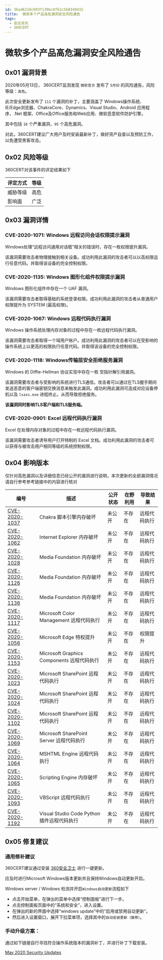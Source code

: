 ```yaml
---
id: 36ad6210c093f139bc8f62c560349415
title:  微软多个产品高危漏洞安全风险通告
tags: 
  - 安全资讯
  - 360CERT
---
```


#  微软多个产品高危漏洞安全风险通告

0x01 漏洞背景
---------


2020年05月13日， 360CERT监测发现 `微软官方` 发布了 `5月份` 的风险通告，风险等级：`高危`。


此次安全更新发布了 `111` 个漏洞的补丁，主要涵盖了 Windows操作系统、IE/Edge浏览器、ChakraCore、Dynamics、Visual Studio、Android 应用程序，.Net 框架、Office及Office服务和Web应用、微软恶意软件防护引擎。


其中包括 `16` 个严重漏洞，`95` 个高危漏洞。


对此，360CERT建议广大用户及时安装最新补丁，做好资产自查以及预防工作，以免遭受黑客攻击。 


0x02 风险等级
---------


360CERT对该事件的评定结果如下




| 评定方式 | 等级 |
| --- | --- |
| 威胁等级 | 高危 |
| 影响面 | 广泛 |


0x03 漏洞详情
---------


### CVE-2020-1071: Windows 远程访问会话权限提示漏洞


Windows处理“远程访问通用对话框”相关的错误时，存在一枚权限提升漏洞。


该漏洞需要攻击者物理接触到相关设备。成功利用此漏洞的攻击者可以以高权限运行任意代码。并取得该设备的完全控制权限。


### CVE-2020-1135: Windows 图形化组件权限提示漏洞


Windows 图形化组件中存在一个 UAF 漏洞。


该漏洞需要攻击者取得基础的系统登录权限。成功利用此漏洞的攻击者从普通用户权限提升为 SYSTEM (最高权限)。


### CVE-2020-1067: Windows 远程代码执行漏洞


Windows 操作系统处理内存对象的过程中存在一枚远程代码执行漏洞。


该漏洞需要攻击者取得一个域用户账户。成功利用此漏洞的攻击者可以在受影响的操作系统上以更高的权限执行任意代码。并取得该设备的完全控制权限。


### CVE-2020-1118: Windows传输层安全拒绝服务漏洞


Windows 的 Diffie-Hellman 协议实现中存在一枚 空指针解引用漏洞。


该漏洞需要攻击者与受影响的系统进行TLS通信。攻击者可以通过在TLS握手期间发送恶意的客户端密钥交换消息来触发此漏洞。成功利用此漏洞可造成对应设备停机以及 `lsass.exe` 进程终止。从而导致拒绝服务。


**该漏洞同时影响TLS客户端和TLS服务端。**


### CVE-2020-0901: Excel 远程代码执行漏洞


Excel 在处理内存对象的过程中存在一枚远程代码执行漏洞。


该漏洞需要攻击者诱导用户打开特制的 Excel 文档。成功利用此漏洞的攻击者可以获得与被攻击用户相同等级的系统控制权限。


0x04 影响版本
---------


仅针对高危漏洞以及详细信息已经公开的漏洞进行说明，本次更新的全部漏洞情况请自行参考参考链接中的内容进行核对




| 编号 | 描述 | 公开状态 | 在野利用 | 导致结果 |
| --- | --- | --- | --- | --- |
| [CVE-2020-1037](https://portal.msrc.microsoft.com/en-US/security-guidance/advisory/CVE-2020-1037)  | Chakra 脚本引擎内存破坏 | 未公开 | 不存在 | 远程代码执行 |
|  [CVE-2020-1062](https://portal.msrc.microsoft.com/en-US/security-guidance/advisory/CVE-2020-1062)  | Internet Explorer 内存破坏 | 未公开 | 不存在 | 远程代码执行 |
|  [CVE-2020-1028](https://portal.msrc.microsoft.com/en-US/security-guidance/advisory/CVE-2020-1028)  | Media Foundation 内存破坏 | 未公开 | 不存在 | 远程代码执行 |
|  [CVE-2020-1126](https://portal.msrc.microsoft.com/en-US/security-guidance/advisory/CVE-2020-1126)  | Media Foundation 内存破坏 | 未公开 | 不存在 | 远程代码执行 |
|  [CVE-2020-1136](https://portal.msrc.microsoft.com/en-US/security-guidance/advisory/CVE-2020-1136)  | Media Foundation 内存破坏 | 未公开 | 不存在 | 远程代码执行 |
|  [CVE-2020-1117](https://portal.msrc.microsoft.com/en-US/security-guidance/advisory/CVE-2020-1117)  | Microsoft Color Management 远程代码执行 | 未公开 | 不存在 | 远程代码执行 |
|  [CVE-2020-1056](https://portal.msrc.microsoft.com/en-US/security-guidance/advisory/CVE-2020-1056)  | Microsoft Edge 特权提升 | 未公开 | 不存在 | 权限提升 |
|  [CVE-2020-1153](https://portal.msrc.microsoft.com/en-US/security-guidance/advisory/CVE-2020-1153)  | Microsoft Graphics Components 远程代码执行 | 未公开 | 不存在 | 远程代码执行 |
|  [CVE-2020-1023](https://portal.msrc.microsoft.com/en-US/security-guidance/advisory/CVE-2020-1023)  | Microsoft SharePoint 远程代码执行 | 未公开 | 不存在 | 远程代码执行 |
|  [CVE-2020-1024](https://portal.msrc.microsoft.com/en-US/security-guidance/advisory/CVE-2020-1024)  | Microsoft SharePoint 远程代码执行 | 未公开 | 不存在 | 远程代码执行 |
|  [CVE-2020-1102](https://portal.msrc.microsoft.com/en-US/security-guidance/advisory/CVE-2020-1102)  | Microsoft SharePoint 远程代码执行 | 未公开 | 不存在 | 远程代码执行 |
|  [CVE-2020-1069](https://portal.msrc.microsoft.com/en-US/security-guidance/advisory/CVE-2020-1069)  | Microsoft SharePoint Server 远程代码执行 | 未公开 | 不存在 | 远程代码执行 |
|  [CVE-2020-1064](https://portal.msrc.microsoft.com/en-US/security-guidance/advisory/CVE-2020-1064)  | MSHTML Engine 远程代码执行 | 未公开 | 不存在 | 远程代码执行 |
|  [CVE-2020-1065](https://portal.msrc.microsoft.com/en-US/security-guidance/advisory/CVE-2020-1065)  | Scripting Engine 内存破坏 | 未公开 | 不存在 | 远程代码执行 |
|  [CVE-2020-1093](https://portal.msrc.microsoft.com/en-US/security-guidance/advisory/CVE-2020-1093)  | VBScript 远程代码执行 | 未公开 | 不存在 | 远程代码执行 |
|  [CVE-2020-1192](https://portal.msrc.microsoft.com/en-US/security-guidance/advisory/CVE-2020-1192)  | Visual Studio Code Python 插件远程代码执行 | 未公开 | 不存在 | 远程代码执行 |


0x05 修复建议
---------


### 通用修补建议


360CERT建议通过安装 [360安全卫士](http://weishi.360.cn) 进行一键更新。


应及时进行Microsoft Windows版本更新并且保持Windows自动更新开启。


Windows server / Windows 检测并开启`Windows自动更新`流程如下


* 点击开始菜单，在弹出的菜单中选择“控制面板”进行下一步。
* 点击控制面板页面中的“系统和安全”，进入设置。
* 在弹出的新的界面中选择“windows update”中的“启用或禁用自动更新”。
* 然后进入设置窗口，展开下拉菜单项，选择其中的`自动安装更新（推荐）`。


### 手动升级方案：


通过如下链接自行寻找符合操作系统版本的漏洞补丁，并进行补丁下载安装。


[May 2020 Security Updates](https://portal.msrc.microsoft.com/en-us/security-guidance/releasenotedetail/2020-May)


